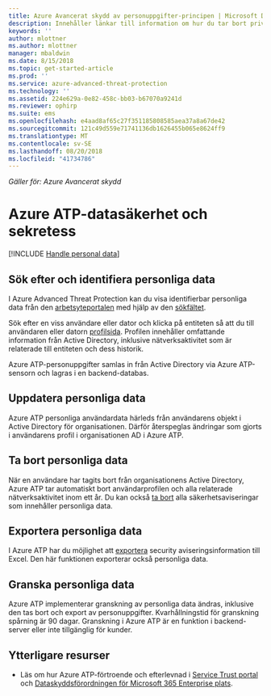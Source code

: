 ```yaml
---
title: Azure Avancerat skydd av personuppgifter-principen | Microsoft Docs
description: Innehåller länkar till information om hur du tar bort privat information och personliga data från Azure ATP.
keywords: ''
author: mlottner
ms.author: mlottner
manager: mbaldwin
ms.date: 8/15/2018
ms.topic: get-started-article
ms.prod: ''
ms.service: azure-advanced-threat-protection
ms.technology: ''
ms.assetid: 224e629a-0e82-458c-bb03-b67070a9241d
ms.reviewer: ophirp
ms.suite: ems
ms.openlocfilehash: e4aad8af65c27f351185808585aea37a8a67de42
ms.sourcegitcommit: 121c49d559e71741136db1626455b065e8624ff9
ms.translationtype: MT
ms.contentlocale: sv-SE
ms.lasthandoff: 08/20/2018
ms.locfileid: "41734786"
---
```

*Gäller för: Azure Avancerat skydd*

# <a name="azure-atp-data-security-and-privacy"></a>Azure ATP-datasäkerhet och sekretess

[!INCLUDE [Handle personal data](../includes/gdpr-intro-sentence.md)]

## <a name="search-for-and-identify-personal-data"></a>Sök efter och identifiera personliga data 

I Azure Advanced Threat Protection kan du visa identifierbar personliga data från den [arbetsyteportalen](workspace-portal.md) med hjälp av den [sökfältet](workspace-portal.md#search-bar). 

Sök efter en viss användare eller dator och klicka på entiteten så att du till användaren eller datorn [profilsida](entity-profiles.md). Profilen innehåller omfattande information från Active Directory, inklusive nätverksaktivitet som är relaterade till entiteten och dess historik.

Azure ATP-personuppgifter samlas in från Active Directory via Azure ATP-sensorn och lagras i en backend-databas.

## <a name="update-personal-data"></a>Uppdatera personliga data 

Azure ATP personliga användardata härleds från användarens objekt i Active Directory för organisationen. Därför återspeglas ändringar som gjorts i användarens profil i organisationen AD i Azure ATP.


## <a name="delete-personal-data"></a>Ta bort personliga data 

När en användare har tagits bort från organisationens Active Directory, Azure ATP tar automatiskt bort användarprofilen och alla relaterade nätverksaktivitet inom ett år. Du kan också [ta bort](working-with-suspicious-activities.md#review-suspicious-activities-on-the-attack-time-line) alla säkerhetsaviseringar som innehåller personliga data. 

## <a name="export-personal-data"></a>Exportera personliga data 

I Azure ATP har du möjlighet att [exportera](working-with-suspicious-activities.md#review-suspicious-activities-on-the-attack-time-line) security aviseringsinformation till Excel. Den här funktionen exporterar också personliga data. 
 
## <a name="audit-personal-data"></a>Granska personliga data

Azure ATP implementerar granskning av personliga data ändras, inklusive den tas bort och export av personuppgifter. Kvarhållningstid för granskning spårning är 90 dagar. Granskning i Azure ATP är en funktion i backend-server eller inte tillgänglig för kunder.
 
## <a name="additional-resources"></a>Ytterligare resurser

- Läs om hur Azure ATP-förtroende och efterlevnad i [Service Trust portal](https://servicetrust.microsoft.com/ViewPage/GDPRGetStarted) och [Dataskyddsförordningen för Microsoft 365 Enterprise plats](https://docs.microsoft.com/microsoft-365/compliance/compliance-solutions-overview).
